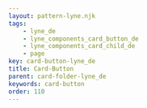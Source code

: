 ```yaml
---
layout: pattern-lyne.njk
tags: 
    - lyne_de
    - lyne_components_card_button_de
    - lyne_components_card_child_de
    - page
key: card-button-lyne_de
title: Card-Button
parent: card-folder-lyne_de
keywords: card-button
order: 110
---
```

